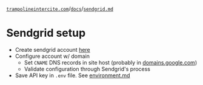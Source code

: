[`trampolineintercite.com`](../../README.md)/[`docs`](./docs.md)/[`sendgrid.md`](./sendgrid.md)

# Sendgrid setup

- Create sendgrid account [here](https://signup.sendgrid.com/)
- Configure account w/ domain
  - Set `CNAME` DNS records in site host (probably in [domains.google.com](https://domains.google.com))
  - Validate configuration through Sendgrid's process
- Save API key in `.env` file. See [environment.md](./environment.md)
